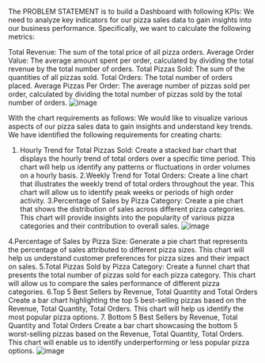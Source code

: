 The PROBLEM STATEMENT is to build a Dashboard with following KPIs:
We need to analyze key indicators for our pizza sales data to gain insights into our business performance. Specifically, we want to calculate the following metrics:

 Total Revenue: The sum of the total price of all pizza orders.
 Average Order Value: The average amount spent per order, calculated by dividing the total revenue by the total number of orders.
 Total Pizzas Sold: The sum of the quantities of all pizzas sold.
 Total Orders: The total number of orders placed.
 Average Pizzas Per Order: The average number of pizzas sold per order, calculated by dividing the total number of pizzas sold by the total number of orders.
![image](https://github.com/user-attachments/assets/1545d047-cf55-48ef-9ea4-dd6e4f0bcbfb)

With the chart requirements as follows:
We would like to visualize various aspects of our pizza sales data to gain insights and understand key trends. We have identified the following requirements for creating charts:
 1. Hourly Trend for Total Pizzas Sold:
  Create a stacked bar chart that displays the hourly trend of total orders over a specific time period. This chart will help us identify any patterns or fluctuations in order volumes on a hourly basis.
 2.Weekly Trend for Total Orders:
  Create a line chart that illustrates the weekly trend of total orders throughout the year. This chart will allow us to identify peak weeks or periods of high order activity.
 3.Percentage of Sales by Pizza Category:
  Create a pie chart that shows the distribution of sales across different pizza categories. This chart will provide insights into the popularity of various pizza categories and their contribution to overall sales.
![image](https://github.com/user-attachments/assets/21124284-427f-4b53-9462-472237084832)


 4.Percentage of Sales by Pizza Size:
  Generate a pie chart that represents the percentage of sales attributed to different pizza sizes. This chart will help us understand customer preferences for pizza sizes and their impact on sales.
 5.Total Pizzas Sold by Pizza Category:
  Create a funnel chart that presents the total number of pizzas sold for each pizza category. This chart will allow us to compare the sales performance of different pizza categories.
 6.Top 5 Best Sellers by Revenue, Total Quantity and Total Orders
  Create a bar chart highlighting the top 5 best-selling pizzas based on the Revenue, Total Quantity, Total Orders. This chart will help us identify the most popular pizza options.
 7. Bottom 5 Best Sellers by Revenue, Total Quantity and Total Orders
  Create a bar chart showcasing the bottom 5 worst-selling pizzas based on the Revenue, Total Quantity, Total Orders. This chart will enable us to identify underperforming or less popular pizza options.
![image](https://github.com/user-attachments/assets/37a1e1fc-852d-4db4-9c33-2e442baa607a)


